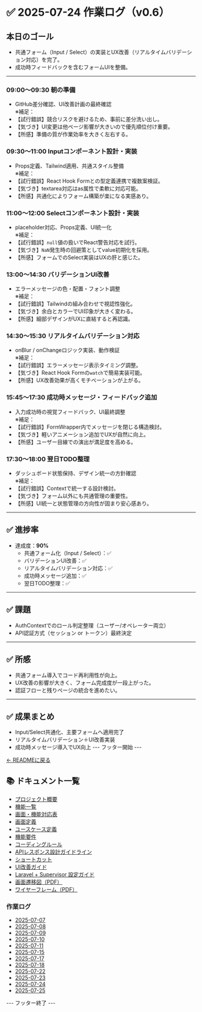 # ✅ 2025-07-24 作業ログ（v0.6）

## 本日のゴール
- 共通フォーム（Input / Select）の実装とUX改善（リアルタイムバリデーション対応）を完了。
- 成功時フィードバックを含むフォームUIを整備。

---

### 09:00〜09:30 朝の準備
- GitHub差分確認、UI改善計画の最終確認  
※補足：
- 【試行錯誤】競合リスクを避けるため、事前に差分洗い出し。
- 【気づき】UI変更は他ページ影響が大きいので優先順位付け重要。
- 【所感】準備の質が作業効率を大きく左右する。

### 09:30〜11:00 Inputコンポーネント設計・実装
- Props定義、Tailwind適用、共通スタイル整備  
※補足：
- 【試行錯誤】React Hook Formとの型定義連携で複数案検証。
- 【気づき】textarea対応はas属性で柔軟に対応可能。
- 【所感】共通化によりフォーム構築が楽になる実感あり。

### 11:00〜12:00 Selectコンポーネント設計・実装
- placeholder対応、Props定義、UI統一化  
※補足：
- 【試行錯誤】`null`値の扱いでReact警告対応を試行。
- 【気づき】`NaN`発生時の回避策としてvalue初期化を採用。
- 【所感】フォームでのSelect実装はUXの肝と感じた。

### 13:00〜14:30 バリデーションUI改善
- エラーメッセージの色・配置・フォント調整  
※補足：
- 【試行錯誤】Tailwindの組み合わせで視認性強化。
- 【気づき】余白とカラーでUI印象が大きく変わる。
- 【所感】細部デザインがUXに直結すると再認識。

### 14:30〜15:30 リアルタイムバリデーション対応
- onBlur / onChangeロジック実装、動作検証  
※補足：
- 【試行錯誤】エラーメッセージ表示タイミング調整。
- 【気づき】React Hook Formの`watch`で簡易実装可能。
- 【所感】UX改善効果が高くモチベーションが上がる。

### 15:45〜17:30 成功時メッセージ・フィードバック追加
- 入力成功時の視覚フィードバック、UI最終調整  
※補足：
- 【試行錯誤】FormWrapper内でメッセージを閉じる構造検討。
- 【気づき】軽いアニメーション追加でUXが自然に向上。
- 【所感】ユーザー目線での演出が満足度を高める。

### 17:30〜18:00 翌日TODO整理
- ダッシュボード状態保持、デザイン統一の方針確認  
※補足：
- 【試行錯誤】Contextで統一する設計検討。
- 【気づき】フォーム以外にも共通管理の重要性。
- 【所感】UI統一と状態管理の方向性が固まり安心感あり。

---

## ✅ 進捗率
- 達成度：**90%**
    - 共通フォーム化（Input / Select）：✅
    - バリデーションUI改善：✅
    - リアルタイムバリデーション対応：✅
    - 成功時メッセージ追加：✅
    - 翌日TODO整理：✅

---

## ✅ 課題
- AuthContextでのロール判定整理（ユーザー/オペレーター両立）
- API認証方式（セッション or トークン）最終決定

---

## ✅ 所感
- 共通フォーム導入でコード再利用性が向上。
- UX改善の影響が大きく、フォーム完成度が一段上がった。
- 認証フローと残りページの統合を進めたい。

---

## ✅ 成果まとめ
- Input/Select共通化、主要フォームへ適用完了
- リアルタイムバリデーション＋UI改善実装
- 成功時メッセージ導入でUX向上
--- フッター開始 ---

[← READMEに戻る](../../README.md)

## 📚 ドキュメント一覧

- [プロジェクト概要](../project-overview.md)
- [機能一覧](../features.md)
- [画面・機能対応表](../function_screen_map.md)
- [画面定義](../screens.md)
- [ユースケース定義](../usecase_reserve.md)
- [機能要件](../functional_requirements.md)
- [コーディングルール](../coding-rules.md)
- [APIレスポンス設計ガイドライン](../api_response.md)
- [ショートカット](../shortcuts.md)
- [UI改善ガイド](../ui_improvement_guide.md)
- [Laravel + Supervisor 設定ガイド](../supervisor.md)
- [画面遷移図（PDF）](../画面遷移図.pdf)
- [ワイヤーフレーム（PDF）](../ワイヤーフレーム.pdf)

### 作業ログ
- [2025-07-07](../logs/2025-07-07.md)
- [2025-07-08](../logs/2025-07-08.md)
- [2025-07-09](../logs/2025-07-09.md)
- [2025-07-10](../logs/2025-07-10.md)
- [2025-07-11](../logs/2025-07-11.md)
- [2025-07-15](../logs/2025-07-15.md)
- [2025-07-17](../logs/2025-07-17.md)
- [2025-07-18](../logs/2025-07-18.md)
- [2025-07-22](../logs/2025-07-22.md)
- [2025-07-23](../logs/2025-07-23.md)
- [2025-07-24](../logs/2025-07-24.md)
- [2025-07-25](../logs/2025-07-25.md)

--- フッター終了 ---
